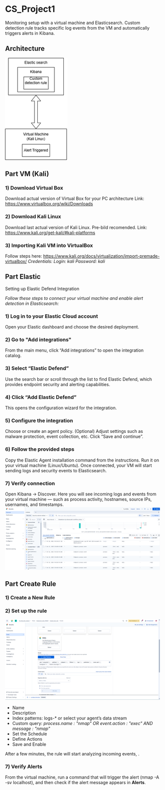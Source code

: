 # CS_Project1
Monitoring setup with a virtual machine and Elasticsearch. Custom detection rule tracks specific log events from the VM and automatically triggers alerts in Kibana.

## Architecture
![System Architecture](images/architecture.png)

## Part VM (Kali)

### 1) Download Virtual Box 
Download actual version of Virtual Box for your PC architecture
Link: https://www.virtualbox.org/wiki/Downloads

### 2) Download Kali Linux
Download last actual version of Kali Linux. Pre-bild recomended.
Link: https://www.kali.org/get-kali/#kali-platforms

### 3) Importing Kali VM into VirtualBox
Follow steps here: https://www.kali.org/docs/virtualization/import-premade-virtualbox/
*Credentials: 
Login: kali
Password: kali*

## Part Elastic
Setting up Elastic Defend Integration

*Follow these steps to connect your virtual machine and enable alert detection in Elasticsearch:*

### 1) Log in to your Elastic Cloud account
Open your Elastic dashboard and choose the desired deployment.

### 2) Go to "Add integrations"
From the main menu, click “Add integrations” to open the integration catalog.

### 3) Select “Elastic Defend”
Use the search bar or scroll through the list to find Elastic Defend,
which provides endpoint security and alerting capabilities.

### 4) Click “Add Elastic Defend”
This opens the configuration wizard for the integration.

### 5) Configure the integration
Choose or create an agent policy.
(Optional) Adjust settings such as malware protection, event collection, etc.
Click “Save and continue”.

### 6) Follow the provided steps
Copy the Elastic Agent installation command from the instructions.
Run it on your virtual machine (Linux/Ubuntu).
Once connected, your VM will start sending logs and security events to Elasticsearch.

### 7) Verify connection
Open Kibana → Discover.
Here you will see incoming logs and events from your virtual machine — such as process activity, hostnames, source IPs, usernames, and timestamps.
![Discover View](images/discover_view.png)

## Part Create Rule
### 1) Create a New Rule

### 2) Set up the rule 
![Rule Configurations](images/create_rule.png)

* Name
* Description
* Index patterns: logs-* or select your agent’s data stream
* Custom query: 
*process.name : "nmap" OR event.action : "exec" AND message : "*nmap*"*
* Set the Schedule
* Define Actions
* Save and Enable

After a few minutes, the rule will start analyzing incoming events, .

### 7) Verify Alerts
From the virtual machine, run a command that will trigger the alert (nmap -A -sv localhost), and then check if the alert message appears in **Alerts**.




